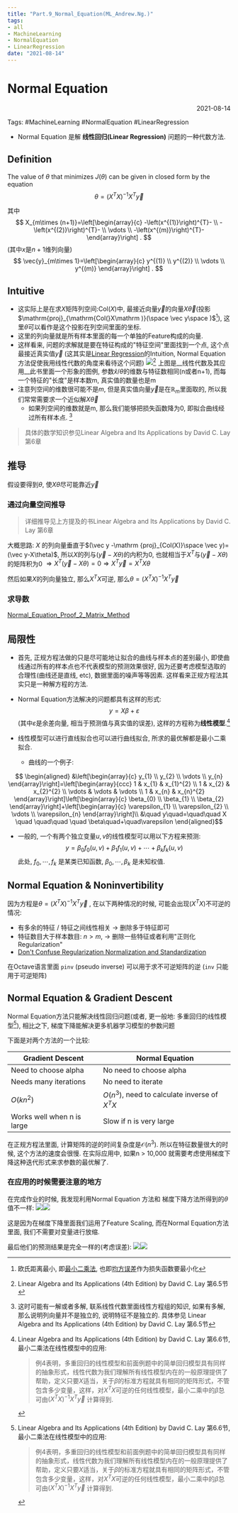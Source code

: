 ```yaml
---
title: "Part.9_Normal_Equation(ML_Andrew.Ng.)"
tags:
- all
- MachineLearning
- NormalEquation
- LinearRegression
date: "2021-08-14"
---
```

# Normal Equation

<div align="right"> 2021-08-14</div>

Tags: #MachineLearning #NormalEquation #LinearRegression 

- Normal Equation 是解 **线性回归(Linear Regression)** 问题的一种代数方法.

## Definition

The value of $\theta$ that minimizes $J(\theta)$ can be given in closed form by the equation
$$
\theta=\left(X^{T} X\right)^{-1} X^{T} \vec{y}
$$

其中
$$
X_{m\times (n+1)}=\left[\begin{array}{c}
-\left(x^{(1)}\right)^{T}- \\
-\left(x^{(2)}\right)^{T}- \\
\vdots \\
-\left(x^{(m)}\right)^{T}-
\end{array}\right] .
$$
(其中$x$是$n+1$维列向量)
$$
\vec{y}_{m\times 1}=\left[\begin{array}{c}
y^{(1)} \\
y^{(2)} \\
\vdots \\
y^{(m)}
\end{array}\right] .
$$

## Intuitive
- 这实际上是在求$X$矩阵列空间:$\mathrm{Col}(X)$中, 最接近向量$\vec{y}$的向量$X\vec\theta$(投影$\mathrm{proj}_{\mathrm{Col(}X\mathrm )}(\space \vec y\space )$[^3]), 这里$\theta$可以看作是这个投影在列空间里面的坐标.
- 这里的列向量就是所有样本里面的每一个单独的Feature构成的向量.
- 这样看来, 问题的求解就是要在特征构成的"特征空间"里面找到一个点, 这个点最接近真实值$\vec y$ (这其实是[Linear Regression](notes/2021/2021.8/Part.3_Linear_Regression(ML_Andrew.Ng.).md)的Intuition, Normal Equation方法促使我用线性代数的角度来看待这个问题)
![](notes/2021/2021.7/assets/img_2022-10-15-18.png)[^2]
上图是__线性代数及其应用__此书里面一个形象的图例, 参数$\hat x / \theta$的维数与特征数相同(n或者n+1), 而每一个特征的"长度"是样本数m, 真实值的数量也是m
- 注意列空间的维数很可能不是$m$, 但是真实值向量$\vec y$是在$\mathbb R_m$里面取的, 所以我们常常需要求一个近似解$X\vec\theta$
	- 如果列空间的维数就是m, 那么我们能够把损失函数降为0, 即拟合曲线经过所有样本点. [^4]

> 具体的数学知识参见Linear Algebra and Its Applications by David C. Lay 第6章

## 推导
假设要得到$\theta$, 使$X\theta$尽可能靠近$\vec y$
### 通过向量空间推导
> 详细推导见上方提及的书Linear Algebra and Its Applications by David C. Lay 第6章

大概思路:
$X$ 的列向量垂直于$(\vec y -\mathrm {proj}_{Col(X)}\space \vec y)=(\vec y-X\theta)$, 所以$X$的列与$(\vec y-X\theta)$的内积为0, 也就相当于$X^T$与$(\vec y-X\theta)$的矩阵积为0 $\Rightarrow X^T(\vec y-X\theta)=0 \Rightarrow X^T\vec y=X^TX\theta$

然后如果$X$的列向量独立, 那么$X^TX$可逆, 那么$\theta=(X^TX)^{-1}X^T\vec y$

### 求导数
[Normal_Equation_Proof_2_Matrix_Method](notes/2021/2021.8/Normal_Equation_Proof_2_Matrix_Method.md)


## 局限性
- 首先, 正规方程法做的只是尽可能地让拟合的曲线与样本点的差别最小, 即使曲线通过所有的样本点也不代表模型的预测效果很好, 因为还要考虑模型选取的合理性(曲线还是直线, etc), 数据里面的噪声等等因素. 这样看来正规方程法其实只是一种解方程的方法.

- Normal Equation方法解决的问题都具有这样的形式: $$y=X\beta+\varepsilon$$(其中$\varepsilon$是余差向量, 相当于预测值与真实值的误差), 这样的方程称为**线性模型**.[^1] 

- 线性模型可以进行直线拟合也可以进行曲线拟合, 所求的最优解都是最小二乘拟合.
	- 曲线的一个例子:

$$	\begin{aligned}
&\left[\begin{array}{c}
y_{1} \\
y_{2} \\
\vdots \\
y_{n}
\end{array}\right]=\left[\begin{array}{ccc}
1 & x_{1} & x_{1}^{2} \\
1 & x_{2} & x_{2}^{2} \\
\vdots & \vdots & \vdots \\
1 & x_{n} & x_{n}^{2}
\end{array}\right]\left[\begin{array}{c}
\beta_{0} \\
\beta_{1} \\
\beta_{2}
\end{array}\right]+\left[\begin{array}{c}
\varepsilon_{1} \\
\varepsilon_{2} \\
\vdots \\
\varepsilon_{n}
\end{array}\right]\\
&\quad y\quad=\quad\quad X \quad \quad\quad \quad \beta\quad+\quad\varepsilon
\end{aligned}$$

- 一般的, 一个有两个独立变量$u,v$的线性模型可以用以下方程来预测:
$$
y=\beta_{0} f_{0}(u, v)+\beta_{1} f_{1}(u, v)+\cdots+\beta_{k} f_{k}(u, v)
$$
此处, $f_{0}, \cdots, f_{k}$ 是某类已知函数, $\beta_{0}, \cdots, \beta_{k}$ 是未知权值.

## Normal Equation & Noninvertibility
因为方程是$\theta=\left(X^{T} X\right)^{-1} X^{T} \vec{y}$ , 在以下两种情况的时候, 可能会出现$(X^{T} X)$不可逆的情况:
- 有多余的特征 / 特征之间线性相关 $\rightarrow$ 删除多于特征即可
- 特征数目大于样本数目: $n>m$, $\rightarrow$ 删除一些特征或者利用"正则化Regularization"
- [Don't Confuse Regularization Normalization and Standardization](notes/2021/2021.8/Part.7_Feature_Scaling(ML_Andrew.Ng.).md#Don't%20Confuse%20Regularization%20Normalization%20Standardization)

在Octave语言里面 `pinv` (pseudo inverse) 可以用于求不可逆矩阵的逆 (`inv` 只能用于可逆矩阵)

## Normal Equation & Gradient Descent

Normal Equation方法只能解决线性回归问题(或者, 更一般地: 多重回归的线性模型[^1]), 相比之下, 梯度下降能解决更多机器学习模型的参数问题

下面是对两个方法的一个比较:

| Gradient Descent     |  Normal Equation    |
| ---- | ---- |
|  Need to choose alpha    |   No need to choose alpha   |
| Needs many iterations     |   No need to iterate   |
| $O(kn^2)$ | $O(n^3)$, need to calculate inverse of $X^TX$ |
| Works well when n is large | Slow if n is very large |


在正规方程法里面, 计算矩阵的逆的时间复杂度是$\mathcal{O}\left(n^{3}\right) .$ 所以在特征数量很大的时候, 这个方法的速度会很慢. 在实际应用中, 如果n > 10,000 就需要考虑使用梯度下降这种迭代形式来求参数的最优解了.

### 在应用的时候需要注意的地方
在完成作业的时候, 我发现利用Normal Equation 方法和 梯度下降方法所得到的$\theta$值不一样:
![](notes/2021/2021.7/assets/Pasted%20image%2020210819132727.png)![](notes/2021/2021.7/assets/Pasted%20image%2020210819132842.png)

这是因为在梯度下降里面我们运用了Feature Scaling, 而在Normal Equation方法里面, 我们不需要对变量进行放缩.

最后他们的预测结果是完全一样的(考虑误差):
![](notes/2021/2021.7/assets/Pasted%20image%2020210819133047.png)![](notes/2021/2021.7/assets/Pasted%20image%2020210819133106.png)


[^1]: Linear Algebra and Its Applications (4th Edition) by David C. Lay 第6.6节, 最小二乘法在线性模型中的应用:

	> 例4表明，多重回归的线性模型和前面例题中的简单回归模型具有同样的抽象形式，线性代数为我们理解所有线性模型内在的一般原理提供了帮助，定义只要$X$适当，关于$β$的标准方程就具有相同的矩阵形式，不管包含多少变量，这样，对$X^TX$可逆的任何线性模型，最小二乘中的$\hat β$总可由$\left(X^{T} X\right)^{-1} X^{T} \vec{y}$ 计算得到.
	
[^2]: Linear Algebra and Its Applications (4th Edition) by David C. Lay 第6.5节
[^3]: 欧氏距离最小, 即[最小二乘法](notes/2021/2021.8/Mean_Squared_Error_均方误差.md#^0a7c67), 也即[均方误差](notes/2021/2021.8/Mean_Squared_Error_均方误差.md)作为损失函数要最小化
[^4]: 这时可能有一解或者多解, 联系线性代数里面线性方程组的知识, 如果有多解, 那么说明列向量并不是独立的, 说明特征不是独立的. 具体参见 Linear Algebra and Its Applications (4th Edition) by David C. Lay 第6.5节